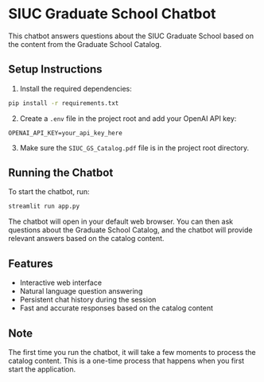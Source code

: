 # SIUC Graduate School Chatbot

This chatbot answers questions about the SIUC Graduate School based on the content from the Graduate School Catalog.

## Setup Instructions

1. Install the required dependencies:
```bash
pip install -r requirements.txt
```

2. Create a `.env` file in the project root and add your OpenAI API key:
```
OPENAI_API_KEY=your_api_key_here
```

3. Make sure the `SIUC_GS_Catalog.pdf` file is in the project root directory.

## Running the Chatbot

To start the chatbot, run:
```bash
streamlit run app.py
```

The chatbot will open in your default web browser. You can then ask questions about the Graduate School Catalog, and the chatbot will provide relevant answers based on the catalog content.

## Features

- Interactive web interface
- Natural language question answering
- Persistent chat history during the session
- Fast and accurate responses based on the catalog content

## Note

The first time you run the chatbot, it will take a few moments to process the catalog content. This is a one-time process that happens when you first start the application. 